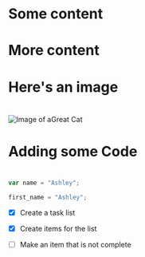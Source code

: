 # Some content <h1>
  # More content <h2>


# Here's an image <h1>
![Image of aGreat Cat](https://octodex.github.com/images/yaktocat.png)


# Adding some Code <h1>
```Javascript
var name = "Ashley";
```

```python
first_name = "Ashley";
```

- [x] Create a task list
- [x] Create items for the list
- [ ] Make an item that is not complete

